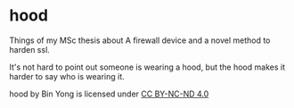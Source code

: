 # hood
Things of my MSc thesis about A firewall device and a novel method to harden ssl.

It's not hard to point out someone is wearing a hood, but the hood makes it harder to say who is wearing it.

hood by Bin Yong is licensed under [CC BY-NC-ND 4.0](https://creativecommons.org/licenses/by-nc-nd/4.0/)
